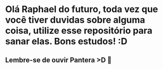 # Olá Raphael do futuro, toda vez que você tiver duvidas sobre alguma coisa, utilize esse repositório para sanar elas. Bons estudos! :D

## Lembre-se de ouvir Pantera >D 🤘